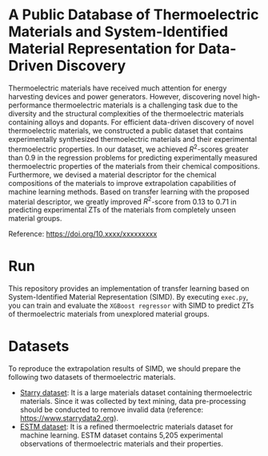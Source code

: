 # A Public Database of Thermoelectric Materials and System-Identified Material Representation for Data-Driven Discovery
Thermoelectric materials have received much attention for energy harvesting devices and power generators. However, discovering novel high-performance thermoelectric materials is a challenging task due to the diversity and the structural complexities of the thermoelectric materials containing alloys and dopants. For efficient data-driven discovery of novel thermoelectric materials, we constructed a public dataset that contains experimentally synthesized thermoelectric materials and their experimental thermoelectric properties. In our dataset, we achieved $R^2$-scores greater than 0.9 in the regression problems for predicting experimentally measured thermoelectric properties of the materials from their chemical compositions. Furthermore, we devised a material descriptor for the chemical compositions of the materials to improve extrapolation capabilities of machine learning methods. Based on transfer learning with the proposed material descriptor, we greatly improved $R^2$-score from 0.13 to 0.71 in predicting experimental ZTs of the materials from completely unseen material groups.

Reference: https://doi.org/10.xxxx/xxxxxxxxx

# Run
This repository provides an implementation of transfer learning based on System-Identified Material Representation (SIMD). By executing ``exec.py``, you can train and evaluate the ``XGBoost regressor`` with SIMD to predict ZTs of thermoelectric materials from unexplored material groups.


# Datasets
To reproduce the extrapolation results of SIMD, we should prepare the following two datasets of thermoelectric materials.
- [Starry dataset](https://www.starrydata2.org/): It is a large materials dataset containing thermoelectric materials. Since it was collected by text mining, data pre-processing should be conducted to remove invalid data (reference: https://www.starrydata2.org).
- [ESTM dataset](https://doi.org/10.xxxx/xxxxxxxxx): It is a refined thermoelectric materials dataset for machine learning. ESTM dataset contains 5,205 experimental observations of thermoelectric materials and their properties.
